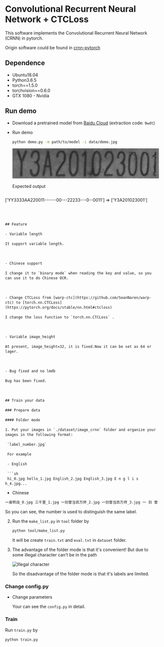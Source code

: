 # Convolutional Recurrent Neural Network + CTCLoss 

This software implements the Convolutional Recurrent Neural Network (CRNN) in pytorch.

Origin software could be found in [crnn-pytorch](https://github.com/Holmeyoung/crnn-pytorch)

## Dependence

- Ubuntu18.04
- Python3.6.5
- torch==1.5.0
- torchvision==0.6.0
- GTX 1080 - Nvidia

## Run demo

- Download a pretrained model from [Baidu Cloud](https://pan.baidu.com/s/172pNr51QTqJRUmTl-2zsYg) (extraction code: `9wdt`)

- Run demo

  ```sh
  python demo.py -m path/to/model -i data/demo.jpg
  ```

   ![demo](./predict/test.jpg)

  

  Expected output
  
  ```sh
['YY3333AA220011------00---22233---0--0011'] => ['Y3A201023001']  
  ```
  
  

## Feature

- Variable length

  It support variable length.



- Chinese support

  I change it to `binary mode` when reading the key and value, so you can use it to do Chinese OCR.



- Change CTCLoss from [warp-ctc](https://github.com/SeanNaren/warp-ctc) to [torch.nn.CTCLoss](https://pytorch.org/docs/stable/nn.html#ctcloss)

  I change the loss function to `torch.nn.CTCLoss` .

  

- Variable image_height

  At present, image_height=32, it is fixed.Now it can be set as 64 or lager.



- Bug fixed and no lmdb

  Bug has been fixed.



## Train your data

### Prepare data

#### Folder mode

1. Put your images in `./dataset/image_crnn` folder and organize your images in the following format:

   `label_number.jpg` 

   For example

   - English

   ```sh
   hi_0.jpg hello_1.jpg English_2.jpg English_3.jpg E n g l i s h_4.jpg...
   ```

   - Chinese

   ```sh
   一身转战_0.jpg 三千里_1.jpg 一剑曾当百万师_2.jpg 一剑曾当百万师_3.jpg 一 剑 曾 当 百 万 师_3.jpg ...
   ```

   So you can see, the number is used to distinguish the same label.



2. Run the `make_list.py` in `tool` folder by

   ```sh
   python tool/make_list.py
   ```

   It will be create `train.txt` and `eval.txt` in `dataset` folder.

3. The advantage of the folder mode is that it's convenient! But due to some illegal character can't be in the path

   ![Illegal character](https://raw.githubusercontent.com/Holmeyoung/crnn_pytorch/master/demo/illegal_character.png)

   So the disadvantage of the folder mode is that it's labels are limited. 



### Change config.py

- Change parameters

  Your can see the `config.py` in detail.




### Train

Run `train.py` by

```sh
python train.py
```
